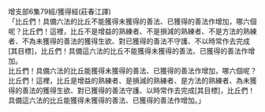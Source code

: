 增支部6集79經/獲得經(莊春江譯)  
「比丘們！具備六法的比丘不能獲得未獲得的善法、已獲得的善法作增加，哪六個呢？比丘們！這裡，比丘不是增益的熟練者、不是損減的熟練者、不是方法的熟練者、不為未獲得的善法的獲得生欲、對已獲得的善法不守護、不以時常作去完成[其目標]，比丘們！具備這六法的比丘不能獲得未獲得的善法、已獲得的善法作增加。  
比丘們！具備六法的比丘能獲得未獲得的善法、已獲得的善法作增加，哪六個呢？比丘們！這裡，比丘是增益的熟練者、是損減的熟練者、是方法的熟練者、為未獲得的善法的獲得生欲、對已獲得的善法守護、以時常作去完成[其目標]，比丘們！具備這六法的比丘能獲得未獲得的善法、已獲得的善法作增加。」  
  
  
